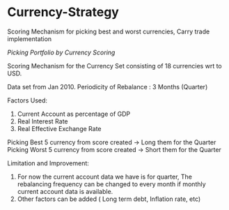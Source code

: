 # Currency-Strategy
Scoring Mechanism for picking best and worst currencies, Carry trade implementation

*Picking Portfolio by Currency Scoring*

Scoring Mechanism for the Currency Set consisting of 18 currencies wrt to USD.

Data set from Jan 2010.
Periodicity of Rebalance : 3 Months (Quarter)

Factors Used:
1) Current Account as percentage of GDP
2) Real Interest Rate
3) Real Effective Exchange Rate

Picking Best 5 currency from score created -> Long them for the Quarter
Picking Worst 5 currency from score created -> Short them for the Quarter

Limitation and Improvement:
1) For now the current account data we have is for quarter, The rebalancing frequency can be changed to every month if monthly current account data
is available.
2) Other factors can be added ( Long term debt, Inflation rate, etc)

